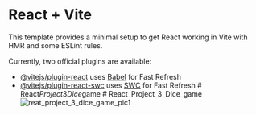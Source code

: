# React + Vite

This template provides a minimal setup to get React working in Vite with HMR and some ESLint rules.

Currently, two official plugins are available:

- [@vitejs/plugin-react](https://github.com/vitejs/vite-plugin-react/blob/main/packages/plugin-react/README.md) uses [Babel](https://babeljs.io/) for Fast Refresh
- [@vitejs/plugin-react-swc](https://github.com/vitejs/vite-plugin-react-swc) uses [SWC](https://swc.rs/) for Fast Refresh
#   R e a c t _ P r o j e c t _ 3 _ D i c e _ g a m e 
 
 # React_Project_3_Dice_game
![reat_project_3_dice_game_pic1](https://github.com/AbhijitPramanick/React_Project_3_Dice_game/assets/129258375/128f88e0-b448-48e3-bb0e-6d6e812d2655)

